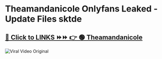 
 # Theamandanicole Onlyfans Leaked - Update Files sktde

## <h2><a href="https://clipsfans.com/Theamandanicole&ref=git">🔗 Click to LINKS ⏩⏩ 👉 🟢 Theamandanicole </a></h2>

<a href="https://clipsfans.com/Theamandanicole&ref=git" rel="nofollow" data-target="animated-image.originalLink"><img src="https://i.ibb.co.com/xMMVF88/686577567.gif" alt="Viral Video Original" style="max-width: 100%; display: inline-block;" data-target="animated-image.originalImage"></a>

